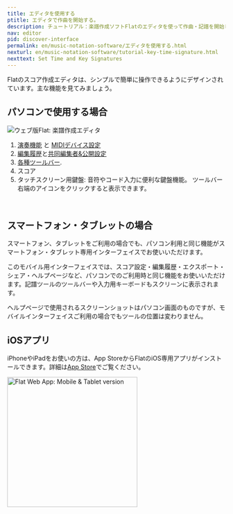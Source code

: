 ```yaml
---
title: エディタを使用する
ptitle: エディタで作曲を開始する。
description: チュートリアル：楽譜作成ソフトFlatのエディタを使って作曲・記譜を開始します。
nav: editor
pid: discover-interface
permalink: en/music-notation-software/エディタを使用する.html
nexturl: en/music-notation-software/tutorial-key-time-signature.html
nexttext: Set Time and Key Signatures
---
```


Flatのスコア作成エディタは、シンプルで簡単に操作できるようにデザインされています。主な機能を見てみましょう。

## パソコンで使用する場合

![ウェブ版Flat: 楽譜作成エディタ](/help/assets/img/editor/editor-overview-highlights.png)

1. [演奏機能](/help/en/music-notation-software/playback.html) と [MIDIデバイス設定](https://flat.io/midi-devices/setup)
2. [編集履歴](https://blog.flat.io/introducing-smart-history/)と[共同編集者&公開設定](/help/en/music-notation-software/share-collaborate.html) 
3. [各種ツールバー](/help/en/music-notation-software/notation-features.html).
4. スコア
5. タッチスクリーン用鍵盤: 音符やコード入力に便利な鍵盤機能。
ツールバー右端のアイコンをクリックすると表示できます。 
<br>

## スマートフォン・タブレットの場合

スマートフォン、タブレットをご利用の場合でも、パソコン利用と同じ機能がスマートフォン・タブレット専用インターフェイスでお使いいただけます。

このモバイル用インターフェイスでは、スコア設定・編集履歴・エクスポート・シェア・ヘルプページなど、パソコンでのご利用時と同じ機能をお使いいただけます。記譜ツールのツールバーや入力用キーボードもスクリーンに表示されます。

ヘルプページで使用されるスクリーンショットはパソコン画面のものですが、モバイルインターフェイスご利用の場合でもツールの位置は変わりません。
<br>

## iOSアプリ
iPhoneやiPadをお使いの方は、App StoreからFlatのiOS専用アプリがインストールできます。詳細は[App Store](https://flat.io/ja)でご覧ください。

<img src="/help/assets/img/editor/mobile-interface.png" style="width: 300px; border: 0;" alt="Flat Web App: Mobile & Tablet version">

